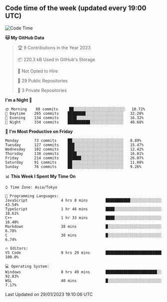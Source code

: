 ## Code time of the week (updated every 19:00 UTC)

<!--START_SECTION:waka-->
![Code Time](http://img.shields.io/badge/Code%20Time-1%2C497%20hrs%2053%20mins-blue)

**🐱 My GitHub Data** 

> 🏆 9 Contributions in the Year 2023
 > 
> 📦 220.3 kB Used in GitHub's Storage 
 > 
> 🚫 Not Opted to Hire
 > 
> 📜 29 Public Repositories 
 > 
> 🔑 3 Private Repositories  
 > 
**I'm a Night 🦉** 

```text
🌞 Morning    88 commits     ██░░░░░░░░░░░░░░░░░░░░░░░   10.72% 
🌆 Daytime    265 commits    ████████░░░░░░░░░░░░░░░░░   32.28% 
🌃 Evening    134 commits    ████░░░░░░░░░░░░░░░░░░░░░   16.32% 
🌙 Night      334 commits    ██████████░░░░░░░░░░░░░░░   40.68%

```
📅 **I'm Most Productive on Friday** 

```text
Monday       73 commits     ██░░░░░░░░░░░░░░░░░░░░░░░   8.89% 
Tuesday      127 commits    ███░░░░░░░░░░░░░░░░░░░░░░   15.47% 
Wednesday    102 commits    ███░░░░░░░░░░░░░░░░░░░░░░   12.42% 
Thursday     138 commits    ████░░░░░░░░░░░░░░░░░░░░░   16.81% 
Friday       214 commits    ██████░░░░░░░░░░░░░░░░░░░   26.07% 
Saturday     91 commits     ██░░░░░░░░░░░░░░░░░░░░░░░   11.08% 
Sunday       76 commits     ██░░░░░░░░░░░░░░░░░░░░░░░   9.26%

```


📊 **This Week I Spent My Time On** 

```text
⌚︎ Time Zone: Asia/Tokyo

💬 Programming Languages: 
JavaScript               4 hrs 8 mins        ███████████░░░░░░░░░░░░░░   43.54% 
TypeScript               1 hr 46 mins        ████░░░░░░░░░░░░░░░░░░░░░   18.61% 
C++                      1 hr 33 mins        ████░░░░░░░░░░░░░░░░░░░░░   16.48% 
Markdown                 38 mins             █░░░░░░░░░░░░░░░░░░░░░░░░   6.78% 
C                        38 mins             █░░░░░░░░░░░░░░░░░░░░░░░░   6.74%

🔥 Editors: 
VS Code                  9 hrs 29 mins       █████████████████████████   100.0%

💻 Operating System: 
Windows                  8 hrs 49 mins       ███████████████████████░░   92.83% 
WSL                      40 mins             █░░░░░░░░░░░░░░░░░░░░░░░░   7.17%

```


 Last Updated on 29/01/2023 19:10:06 UTC
<!--END_SECTION:waka-->